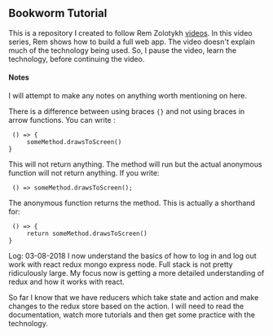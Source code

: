 ## Bookworm Tutorial

This is a repository I created to follow Rem Zolotykh [videos](https://www.youtube.com/watch?v=Pi5apIbuiYg&list=PLuNEz8XtB51KthRFiVtI8cmXNL9qlQJ5U). In this video series, Rem shows how to build a full web app. The video doesn't explain much of the technology being used. So, I pause the video, learn the technology, before continuing the video.

#### Notes
I will attempt to make any notes on anything worth mentioning on here.

There is a difference between using braces `{}` and not using braces in arrow functions. You can write :
```
 () => {
     someMethod.drawsToScreen()
}
```
This will not return anything. The method will run but the actual anonymous function will not return anything. If you write: 
```
 () => someMethod.drawsToScreen();
```
The anonymous function returns the method. This is actually a shorthand for:
```
 () => {
     return someMethod.drawsToScreen()
}
```
Log: 03-08-2018
I now understand the basics of how to log in and log out work with react redux mongo express node. Full stack is not pretty ridiculously large. My focus now is getting a more detailed understanding of redux and how it works with react. 

So far I know that we have reducers which take state and action and make changes to the redux store based on the action. I will need to read the documentation, watch more tutorials and then get some practice with the technology.
